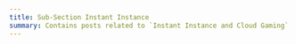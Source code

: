 ```yaml
---
title: Sub-Section Instant Instance
summary: Contains posts related to `Instant Instance and Cloud Gaming`
---
```

